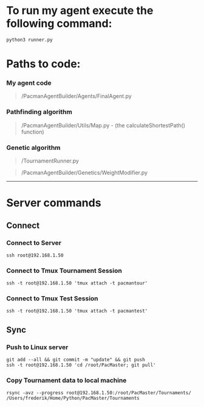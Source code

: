 # To run my agent execute the following command:
```shell
python3 runner.py
```
# Paths to code:
### My agent code
> /PacmanAgentBuilder/Agents/FinalAgent.py
### Pathfinding algorithm
> /PacmanAgentBuilder/Utils/Map.py - (the calculateShortestPath() function)
### Genetic algorithm
> /TournamentRunner.py

> /PacmanAgentBuilder/Genetics/WeightModifier.py


---

# Server commands

## Connect
### Connect to Server
```shell
ssh root@192.168.1.50
```

### Connect to Tmux Tournament Session
```shell
ssh -t root@192.168.1.50 'tmux attach -t pacmantour'
```
### Connect to Tmux Test Session
```shell
ssh -t root@192.168.1.50 'tmux attach -t pacmantest'
```

## Sync
### Push to Linux server
```shell
git add --all && git commit -m "update" && git push
ssh -t root@192.168.1.50 'cd /root/PacMaster; git pull'
```

### Copy Tournament data to local machine
```shell
rsync -avz --progress root@192.168.1.50:/root/PacMaster/Tournaments/ /Users/frederik/Home/Python/PacMaster/Tournaments
```